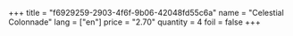 +++
title = "f6929259-2903-4f6f-9b06-42048fd55c6a"
name = "Celestial Colonnade"
lang = ["en"]
price = "2.70"
quantity = 4
foil = false
+++
